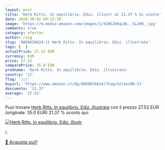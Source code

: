 ```yaml
---
layout: post
title: 'Herb Ritts. In equilibrio. Ediz. illustr al 21.37 % di sconto'
date: 2020-10-02 09:13:30
image: 'https://m.media-amazon.com/images/I/41HS2kKqLWL._SL200_.jpg'
comments: true
category: ofertas
author: ring
slug: '8869656624-it Herb Ritts. In equilibrio. Ediz. illustrata'
tags: [  ]
actualPrice: 27.52 EUR
currency: EUR
price: 27.52
comparePrice: 35.0 EUR
prodname: 'Herb Ritts. In equilibrio. Ediz. illustrata'
country: 'it'
flag: '🇮🇹'
buyurl: 'https://www.amazon.it/dp/8869656624/?tag=tolees00-21'
descuento: '21.37'
average: '27.52'
---
```


Puoi trovare [Herb Ritts. In equilibrio. Ediz. illustrata](https://www.amazon.it/dp/8869656624/?tag=tolees00-21) con il prezzo 27.52 EUR (originale: 35.0 EUR) 21.37 % sconto qui:

[![Herb Ritts. In equilibrio. Ediz. illustr](https://m.media-amazon.com/images/I/41HS2kKqLWL._SL200_.jpg)](https://www.amazon.it/dp/8869656624/?tag=tolees00-21)

ℹ️:


[🛒 Acquista qui!!](https://www.amazon.it/dp/8869656624/?tag=tolees00-21)
